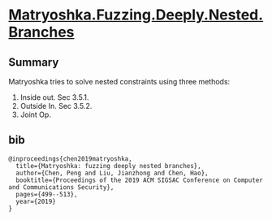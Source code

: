 # [Matryoshka.Fuzzing.Deeply.Nested.Branches](https://arxiv.org/pdf/1905.12228.pdf)

##  Summary

Matryoshka tries to solve nested constraints using three methods:

1. Inside out. Sec 3.5.1.
2. Outside In. Sec 3.5.2.
3. Joint Op.

## bib

```
@inproceedings{chen2019matryoshka,
  title={Matryoshka: fuzzing deeply nested branches},
  author={Chen, Peng and Liu, Jianzhong and Chen, Hao},
  booktitle={Proceedings of the 2019 ACM SIGSAC Conference on Computer and Communications Security},
  pages={499--513},
  year={2019}
}
```